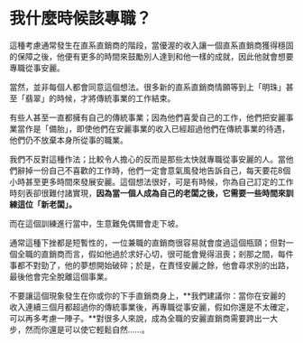 # 我什麼時候該專職？

這種考慮通常發生在直系直銷商的階段，當優渥的收入讓一個直系直銷商獲得穩固的保障之後，他便有更多的時間來鼓勵別人達到和他一樣的成就，因此他就會想要專職從事安麗。

當然，並非每個人都會同意這個想法。很多新的直系直銷商情願等到上「明珠」甚至「翡翠」的時候，才將傳統事業的工作結束。

有些人甚至一直都擁有自己的傳統事業；因為他們喜愛自己的工作，他們把安麗事業當作是「備胎」，即使他們在安麗事業的收入已經超過他們在傳統事業的待遇，他們仍不放棄本身所從事的職業。

我們不反對這種作法；比較令人擔心的反而是那些太快就專職從事安麗的人。當他們辭掉一份自己不喜歡的工作時，他們一定會意氣風發地告訴自己，每天要花8個小時甚至更多時間來發展安麗。這個想法很好，可是有時候，你為自己訂定的工作時刻表卻很難付諸實現，**因為當一個人成為自己的老闆之後，它需要一些時間來訓練這位「新老闆」。**

而在這個訓練進行當中，生意難免偶爾會走下坡。

通常這種下挫都是短暫性的，一位兼職的直銷商很容易就會度過這個瓶頸；但對一個全職的直銷商而言，假如他過於求好心切，很可能會覺得沮喪；剎那之間，每件事都不對勁了，他的夢想開始破碎；於是，在責怪安麗之餘，他會尋求別的出路，最後他會完全脫離這個事業。

不要讓這個現象發生在你或你的下手直銷商身上，**我們建議你：當你在安麗的收入連續三個月都超過你的傳統事業後，再專職從事安麗，假如你還是不太確定，可以再多考慮一陣子。**對很多人來說，成為全職的安麗直銷商需要跨出一大步，然而你還是可以使它輕鬆自然……。

